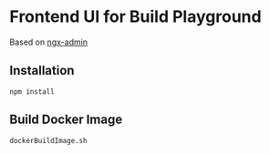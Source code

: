 # Frontend UI for Build Playground
Based on [ngx-admin](http://akveo.com/ngx-admin)
## Installation
```
npm install
```
## Build Docker Image
```
dockerBuildImage.sh
```
